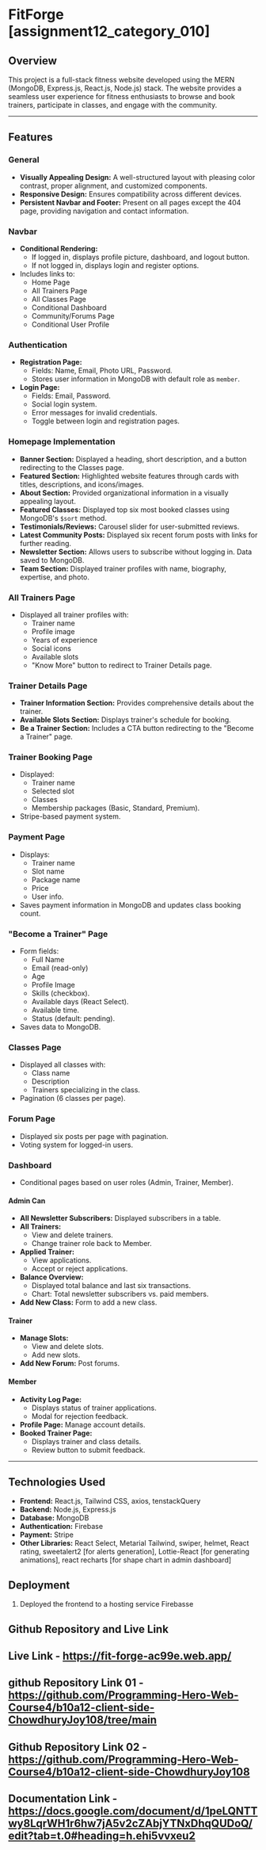 # FitForge [assignment12_category_010]


## Overview
This project is a full-stack fitness website developed using the MERN (MongoDB, Express.js, React.js, Node.js) stack. The website provides a seamless user experience for fitness enthusiasts to browse and book trainers, participate in classes, and engage with the community.

---

## Features

### General
- **Visually Appealing Design:** A well-structured layout with pleasing color contrast, proper alignment, and customized components.
- **Responsive Design:** Ensures compatibility across different devices.
- **Persistent Navbar and Footer:** Present on all pages except the 404 page, providing navigation and contact information.

### Navbar
- **Conditional Rendering:** 
  - If logged in, displays profile picture, dashboard, and logout button.
  - If not logged in, displays login and register options.
- Includes links to:
  - Home Page
  - All Trainers Page
  - All Classes Page
  - Conditional Dashboard
  - Community/Forums Page
  - Conditional User Profile

### Authentication
- **Registration Page:**
  - Fields: Name, Email, Photo URL, Password.
  - Stores user information in MongoDB with default role as `member`.
- **Login Page:**
  - Fields: Email, Password.
  - Social login system.
  - Error messages for invalid credentials.
  - Toggle between login and registration pages.

### Homepage Implementation
- **Banner Section:** Displayed a heading, short description, and a button redirecting to the Classes page.
- **Featured Section:** Highlighted website features through cards with titles, descriptions, and icons/images.
- **About Section:** Provided organizational information in a visually appealing layout.
- **Featured Classes:** Displayed top six most booked classes using MongoDB's `$sort` method.
- **Testimonials/Reviews:** Carousel slider for user-submitted reviews.
- **Latest Community Posts:** Displayed six recent forum posts with links for further reading.
- **Newsletter Section:** Allows users to subscribe without logging in. Data saved to MongoDB.
- **Team Section:** Displayed trainer profiles with name, biography, expertise, and photo.

### All Trainers Page
- Displayed all trainer profiles with:
  - Trainer name
  - Profile image
  - Years of experience
  - Social icons
  - Available slots
  - "Know More" button to redirect to Trainer Details page.

### Trainer Details Page
- **Trainer Information Section:** Provides comprehensive details about the trainer.
- **Available Slots Section:** Displays trainer's schedule for booking.
- **Be a Trainer Section:** Includes a CTA button redirecting to the "Become a Trainer" page.

### Trainer Booking Page
- Displayed:
  - Trainer name
  - Selected slot
  - Classes
  - Membership packages (Basic, Standard, Premium).
- Stripe-based payment system.

### Payment Page
- Displays:
  - Trainer name
  - Slot name
  - Package name
  - Price
  - User info.
- Saves payment information in MongoDB and updates class booking count.

### "Become a Trainer" Page
- Form fields:
  - Full Name
  - Email (read-only)
  - Age
  - Profile Image
  - Skills (checkbox).
  - Available days (React Select).
  - Available time.
  - Status (default: pending).
- Saves data to MongoDB.

### Classes Page
- Displayed all classes with:
  - Class name
  - Description
  - Trainers specializing in the class.
- Pagination (6 classes per page).

### Forum Page
- Displayed six posts per page with pagination.
- Voting system for logged-in users.

### Dashboard
- Conditional pages based on user roles (Admin, Trainer, Member).

#### Admin Can 
- **All Newsletter Subscribers:** Displayed subscribers in a table.
- **All Trainers:**
  - View and delete trainers.
  - Change trainer role back to Member.
- **Applied Trainer:**
  - View applications.
  - Accept or reject applications.
- **Balance Overview:**
  - Displayed total balance and last six transactions.
  - Chart: Total newsletter subscribers vs. paid members.
- **Add New Class:** Form to add a new class.

#### Trainer
- **Manage Slots:**
  - View and delete slots.
  - Add new slots.
- **Add New Forum:** Post forums.

#### Member
- **Activity Log Page:**
  - Displays status of trainer applications.
  - Modal for rejection feedback.
- **Profile Page:** Manage account details.
- **Booked Trainer Page:**
  - Displays trainer and class details.
  - Review button to submit feedback.

---

## Technologies Used
- **Frontend:** React.js, Tailwind CSS, axios, tenstackQuery
- **Backend:** Node.js, Express.js
- **Database:** MongoDB
- **Authentication:** Firebase
- **Payment:** Stripe
- **Other Libraries:** React Select, Metarial Tailwind, swiper, helmet, React rating, sweetalert2 [for alerts generation], Lottie-React [for generating animations], react recharts [for shape chart in admin dashboard]



## Deployment

1. Deployed the frontend to a hosting service Firebasse 


## Github Repository and Live Link 

## Live Link - https://fit-forge-ac99e.web.app/

## github Repository Link 01 - https://github.com/Programming-Hero-Web-Course4/b10a12-client-side-ChowdhuryJoy108/tree/main

## Github Repository Link 02 - https://github.com/Programming-Hero-Web-Course4/b10a12-client-side-ChowdhuryJoy108

## Documentation Link - https://docs.google.com/document/d/1peLQNTTwy8LqrWH1r6hw7jA5v2cZAbjYTNxDhqQUDoQ/edit?tab=t.0#heading=h.ehi5vvxeu2

